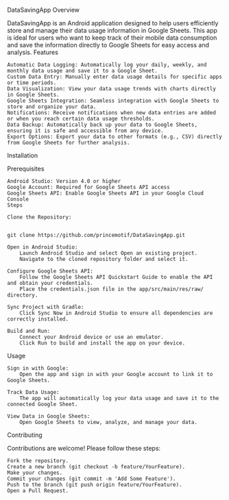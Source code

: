DataSavingApp
Overview

DataSavingApp is an Android application designed to help users efficiently store and manage their data usage information in Google Sheets. This app is ideal for users who want to keep track of their mobile data consumption and save the information directly to Google Sheets for easy access and analysis.
Features

    Automatic Data Logging: Automatically log your daily, weekly, and monthly data usage and save it to a Google Sheet.
    Custom Data Entry: Manually enter data usage details for specific apps or time periods.
    Data Visualization: View your data usage trends with charts directly in Google Sheets.
    Google Sheets Integration: Seamless integration with Google Sheets to store and organize your data.
    Notifications: Receive notifications when new data entries are added or when you reach certain data usage thresholds.
    Data Backup: Automatically back up your data to Google Sheets, ensuring it is safe and accessible from any device.
    Export Options: Export your data to other formats (e.g., CSV) directly from Google Sheets for further analysis.

Installation

Prerequisites

    Android Studio: Version 4.0 or higher
    Google Account: Required for Google Sheets API access
    Google Sheets API: Enable Google Sheets API in your Google Cloud Console
    Steps

    Clone the Repository:


    git clone https://github.com/princemotif/DataSavingApp.git

    Open in Android Studio:
        Launch Android Studio and select Open an existing project.
        Navigate to the cloned repository folder and select it.

    Configure Google Sheets API:
        Follow the Google Sheets API Quickstart Guide to enable the API and obtain your credentials.
        Place the credentials.json file in the app/src/main/res/raw/ directory.

    Sync Project with Gradle:
        Click Sync Now in Android Studio to ensure all dependencies are correctly installed.

    Build and Run:
        Connect your Android device or use an emulator.
        Click Run to build and install the app on your device.

Usage

    Sign in with Google:
        Open the app and sign in with your Google account to link it to Google Sheets.

    Track Data Usage:
        The app will automatically log your data usage and save it to the connected Google Sheet.

    View Data in Google Sheets:
        Open Google Sheets to view, analyze, and manage your data.

Contributing

Contributions are welcome! Please follow these steps:

    Fork the repository.
    Create a new branch (git checkout -b feature/YourFeature).
    Make your changes.
    Commit your changes (git commit -m 'Add Some Feature').
    Push to the branch (git push origin feature/YourFeature).
    Open a Pull Request.
